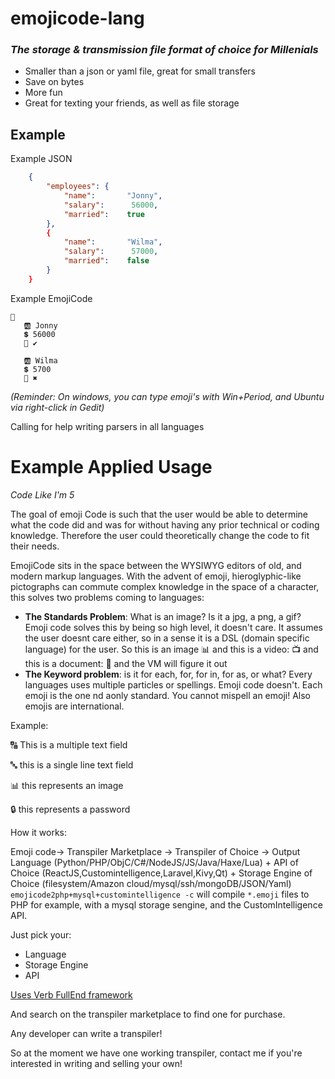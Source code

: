 # emojicode-lang
### _The storage & transmission file format of choice for Millenials_

* Smaller than a json or yaml file, great for small transfers
* Save on bytes
* More fun
* Great for texting your friends, as well as file storage

## Example

Example JSON
```json
    {  
        "employees": {  
            "name":       "Jonny",   
            "salary":      56000,   
            "married":    true  
        },
        {  
            "name":       "Wilma",   
            "salary":      57000,   
            "married":    false  
        }  
    }  
```

Example EmojiCode
```
👱️
   🆎️ Jonny
   💲️ 56000
   💑️ ✔️
   
   🆎️ Wilma
   💲️ 5700
   💑️ ✖️
```
_(Reminder: On windows, you can type emoji's with Win+Period, and Ubuntu via right-click in Gedit)_


Calling for help writing parsers in all languages


# Example Applied Usage


_Code Like I'm 5_

The goal of emoji Code is such that the user would be able to determine what the code did and was for without having any prior technical or coding knowledge. Therefore the user could theoretically change the code to fit their needs.

EmojiCode sits in the space between the WYSIWYG editors of old, and modern markup languages.
With the advent of emoji, hieroglyphic-like pictographs can commute complex knowledge in the space of a character, this solves two problems coming to languages:
 * **The Standards Problem**: What is an image? Is it a jpg, a png, a gif? Emoji code solves this by being so high level, it doesn't care. It assumes the user doesnt care either, so in a sense it is a DSL (domain specific language) for the user. So this is an image 📊 and this is a video: 📺 and this is a document: 📄 and the VM will figure it out
 * **The Keyword problem**: is it for each, for, for in, for as, or what? Every languages uses multiple particles or spellings. Emoji code doesn't. Each emoji is the one nd aonly standard. You cannot mispell an emoji! Also emojis are international.
 
 Example:
 
 🔠 This is a multiple text field
 
 🔤 this is a single line text field
 
 📊 this represents an image
 
 🔒 this represents a password 
 
 How it works:
 
 Emoji code-> Transpiler Marketplace -> Transpiler of Choice -> Output Language (Python/PHP/ObjC/C#/NodeJS/JS/Java/Haxe/Lua) + API of Choice (ReactJS,Customintelligence,Laravel,Kivy,Qt) + Storage Engine of Choice (filesystem/Amazon cloud/mysql/ssh/mongoDB/JSON/Yaml)
 `emojicode2php+mysql+customintelligence -c` will compile `*.emoji` files to PHP for example, with a mysql storage sengine, and the CustomIntelligence API.
 
 Just pick your:
 * Language
 * Storage Engine
 * API
 
 [Uses Verb FullEnd framework](https://jonathanleaders.com/portfolio/verb)
 
 And search on the transpiler marketplace to find one for purchase.
 
 Any developer can write a transpiler!

So at the moment we have one working transpiler, contact me if you're interested in writing and selling your own!
